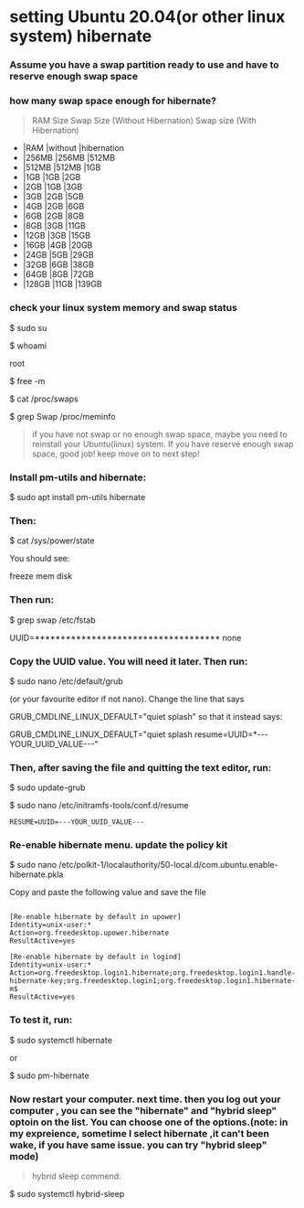 
# setting Ubuntu 20.04(or other linux system) hibernate

### Assume you have a swap partition ready to use and have to  reserve enough swap space
### how many swap space enough for hibernate?

> RAM Size	Swap Size (Without Hibernation)	 Swap size (With Hibernation)

- |RAM   |without |hibernation
- |256MB |256MB |512MB
- |512MB |512MB |1GB
- |1GB   |1GB   |2GB
- |2GB   |1GB   |3GB
- |3GB   |2GB   |5GB
- |4GB   |2GB   |6GB
- |6GB   |2GB   |8GB
- |8GB   |3GB   |11GB
- |12GB  |3GB   |15GB
- |16GB  |4GB   |20GB
- |24GB  |5GB   |29GB
- |32GB  |6GB   |38GB
- |64GB  |8GB   |72GB
- |128GB |11GB  |139GB

### check your linux system memory and swap status

$ sudo su

$ whoami

root

$ free -m


$ cat /proc/swaps


$ grep Swap /proc/meminfo

> if you have not swap or no enough swap space, maybe you need to reinstall your Ubuntu(linux) system.
If you have reserve enough swap space, good job! keep move on to next step! 

### Install pm-utils and hibernate:

$ sudo apt install pm-utils hibernate


### Then:

$ cat /sys/power/state

You should see:

freeze mem disk
### Then run:

$ grep swap /etc/fstab


UUID=************************************ none

### Copy the UUID value. You will need it later. Then run:

$ sudo nano /etc/default/grub

(or your favourite editor if not nano). Change the line that says

GRUB_CMDLINE_LINUX_DEFAULT="quiet splash"
so that it instead says:

GRUB_CMDLINE_LINUX_DEFAULT="quiet splash resume=UUID=*---YOUR_UUID_VALUE---"

### Then, after saving the file and quitting the text editor, run:

$ sudo update-grub

$ sudo nano /etc/initramfs-tools/conf.d/resume


```
RESUME=UUID=---YOUR_UUID_VALUE---

```

### Re-enable hibernate menu. update the policy kit

$ sudo nano /etc/polkit-1/localauthority/50-local.d/com.ubuntu.enable-hibernate.pkla

 Copy and paste the following value and save the file

```

[Re-enable hibernate by default in upower]
Identity=unix-user:*
Action=org.freedesktop.upower.hibernate
ResultActive=yes

[Re-enable hibernate by default in logind]
Identity=unix-user:*
Action=org.freedesktop.login1.hibernate;org.freedesktop.login1.handle-hibernate-key;org.freedesktop.login1;org.freedesktop.login1.hibernate-m$
ResultActive=yes

```

### To test it, run:

$ sudo systemctl hibernate

or

$ sudo pm-hibernate

### Now restart your computer. next time. then you log out your computer , you can see the "hibernate" and "hybrid sleep" optoin on the list. You can choose one of the options.(note: in my  expreience, sometime I select hibernate ,it can't been wake, if you have same issue.  you can try "hybrid sleep" mode) 

> hybrid sleep commend:

$ sudo systemctl hybrid-sleep
